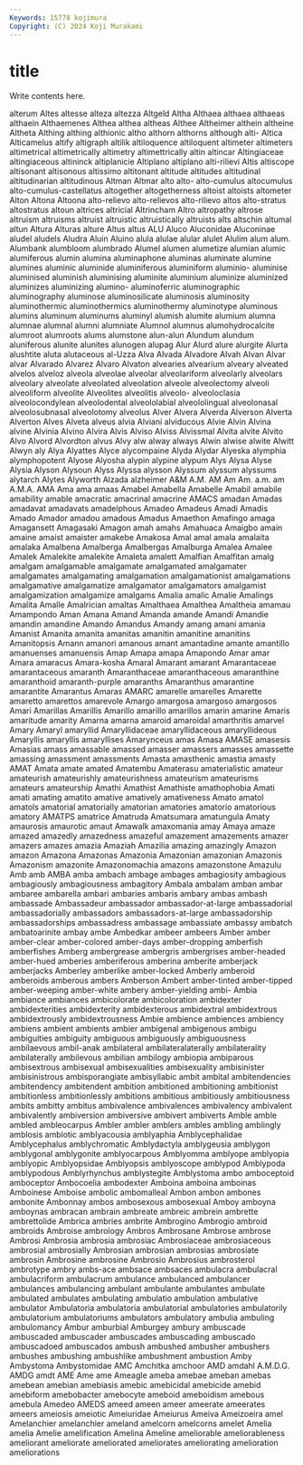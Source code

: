 ```yaml
---
Keywords: 15778 kojimura
Copyright: (C) 2024 Koji Murakami
---
```


# title

Write contents here.



 alterum Altes
altesse alteza altezza Altgeld Altha Althaea althaea althaeas althaein Althaemenes
Althea althea altheas Althee Altheimer althein altheine Altheta Althing althing
althionic altho althorn althorns although alti- Altica Alticamelus altify altigraph
altilik altiloquence altiloquent altimeter altimeters altimetrical altimetrically altimetry altimettrically altin
altincar Altingiaceae altingiaceous altininck altiplanicie Altiplano altiplano alti-rilievi Altis altiscope
altisonant altisonous altissimo altitonant altitude altitudes altitudinal altitudinarian altitudinous Altman
Altmar alto alto- alto-cumulus altocumulus alto-cumulus-castellatus altogether altogetherness altoist altoists
altometer Alton Altona Altoona alto-relievo alto-relievos alto-rilievo altos alto-stratus altostratus
altoun altrices altricial Altrincham Altro altropathy altrose altruism altruisms altruist
altruistic altruistically altruists alts altschin altumal altun Altura Alturas alture
Altus altus ALU Aluco Aluconidae Aluconinae aludel aludels Aludra Aluin
Aluino alula alulae alular alulet Alulim alum alum. Alumbank alumbloom
alumbrado Alumel alumen alumetize alumian alumic alumiferous alumin alumina aluminaphone
aluminas aluminate alumine alumines aluminic aluminide aluminiferous aluminiform aluminio- aluminise
aluminised aluminish aluminising aluminite aluminium aluminize aluminized aluminizes aluminizing alumino-
aluminoferric aluminographic aluminography aluminose aluminosilicate aluminosis aluminosity aluminothermic aluminothermics aluminothermy
aluminotype aluminous alumins aluminum aluminums aluminyl alumish alumite alumium alumna
alumnae alumnal alumni alumniate Alumnol alumnus alumohydrocalcite alumroot alumroots alums
alumstone alun-alun Alundum alundum aluniferous alunite alunites alunogen alupag Alur
Alurd alure alurgite Alurta alushtite aluta alutaceous al-Uzza Alva Alvada
Alvadore Alvah Alvan Alvar alvar Alvarado Alvarez Alvaro Alvaton alvearies
alvearium alveary alveated alvelos alveloz alveola alveolae alveolar alveolariform alveolarly
alveolars alveolary alveolate alveolated alveolation alveole alveolectomy alveoli alveoliform alveolite
Alveolites alveolitis alveolo- alveoloclasia alveolocondylean alveolodental alveololabial alveololingual alveolonasal alveolosubnasal
alveolotomy alveolus Alver Alvera Alverda Alverson Alverta Alverton Alves Alveta
alveus alvia Alviani alviducous Alvie Alvin Alvina alvine Alvinia Alvino
Alvira Alvis Alviso Alviss Alvissmal Alvita alvite Alvito Alvo Alvord
Alvordton alvus Alvy alw alway always Alwin alwise alwite Alwitt
Alwyn aly Alya Alyattes Alyce alycompaine Alyda Alydar Alyeska alymphia
alymphopotent Alyose Alyosha alypin alypine alypum Alys Alysa Alyse Alysia
Alyson Alysoun Alyss Alyssa alysson Alyssum alyssum alyssums alytarch Alytes
Alyworth Alzada alzheimer A&M A.M. AM Am Am. a.m. am
A.M.A. AMA Ama ama amaas Amabel Amabella Amabelle Amabil amabile
amability amable amacratic amacrinal amacrine AMACS amadan Amadas amadavat amadavats
amadelphous Amadeo Amadeus Amadi Amadis Amado Amador amadou amadous Amadus
Amaethon Amafingo amaga Amagansett Amagasaki Amagon amah amahs Amahuaca Amaigbo
amain amaine amaist amaister amakebe Amakosa Amal amal amala amalaita
amalaka Amalbena Amalberga Amalbergas Amalburga Amalea Amalee Amalek Amalekite amalekite
Amaleta amalett Amalfian Amalfitan amalg amalgam amalgamable amalgamate amalgamated amalgamater
amalgamates amalgamating amalgamation amalgamationist amalgamations amalgamative amalgamatize amalgamator amalgamators amalgamist
amalgamization amalgamize amalgams Amalia amalic Amalie Amalings Amalita Amalle Amalrician
amaltas Amalthaea Amalthea Amaltheia amamau Amampondo Aman Amana Amand Amanda
amande Amandi Amandie amandin amandine Amando Amandus Amandy amang amani
amania Amanist Amanita amanita amanitas amanitin amanitine amanitins Amanitopsis Amann
amanori amanous amant amantadine amante amantillo amanuenses amanuensis Amap Amapa
amapa Amapondo Amar amar Amara amaracus Amara-kosha Amaral Amarant amarant
Amarantaceae amarantaceous amaranth Amaranthaceae amaranthaceous amaranthine amaranthoid amaranth-purple amaranths Amaranthus
amarantine amarantite Amarantus Amaras AMARC amarelle amarelles Amarette amaretto amarettos
amarevole Amargo amargosa amargoso amargosos Amari Amarillas Amarillis Amarillo amarillo
amarillos amarin amarine Amaris amaritude amarity Amarna amarna amaroid amaroidal
amarthritis amarvel Amary Amaryl amaryllid Amaryllidaceae amaryllidaceous amaryllideous Amaryllis amaryllis
amaryllises Amarynceus amas Amasa AMASE amasesis Amasias amass amassable amassed
amasser amassers amasses amassette amassing amassment amassments Amasta amasthenic amastia
amasty AMAT Amata amate amated Amatembu Amaterasu amaterialistic amateur amateurish
amateurishly amateurishness amateurism amateurisms amateurs amateurship Amathi Amathist Amathiste amathophobia
Amati amati amating amatito amative amatively amativeness Amato amatol amatols
amatorial amatorially amatorian amatories amatorio amatorious amatory AMATPS amatrice Amatruda
Amatsumara amatungula Amaty amaurosis amaurotic amaut Amawalk amaxomania amay Amaya
amaze amazed amazedly amazedness amazeful amazement amazements amazer amazers amazes
amazia Amaziah Amazilia amazing amazingly Amazon amazon Amazona Amazonas Amazonia
Amazonian amazonian Amazonis Amazonism amazonite Amazonomachia amazons amazonstone Amazulu Amb
amb AMBA amba ambach ambage ambages ambagiosity ambagious ambagiously ambagiousness
ambagitory Ambala ambalam amban ambar ambaree ambarella ambari ambaries ambaris
ambary ambas ambash ambassade Ambassadeur ambassador ambassador-at-large ambassadorial ambassadorially ambassadors
ambassadors-at-large ambassadorship ambassadorships ambassadress ambassage ambassiate ambassy ambatch ambatoarinite ambay
ambe Ambedkar ambeer ambeers Amber amber amber-clear amber-colored amber-days amber-dropping
amberfish amberfishes Amberg ambergrease ambergris ambergrises amber-headed amber-hued amberies amberiferous
amberina amberite amberjack amberjacks Amberley amberlike amber-locked Amberly amberoid amberoids
amberous ambers Amberson Ambert amber-tinted amber-tipped amber-weeping amber-white ambery amber-yielding
ambi- Ambia ambiance ambiances ambicolorate ambicoloration ambidexter ambidexterities ambidexterity ambidexterous
ambidextral ambidextrous ambidextrously ambidextrousness Ambie ambience ambiences ambiency ambiens ambient
ambients ambier ambigenal ambigenous ambigu ambiguities ambiguity ambiguous ambiguously ambiguousness
ambilaevous ambil-anak ambilateral ambilateralaterally ambilaterality ambilaterally ambilevous ambilian ambilogy ambiopia
ambiparous ambisextrous ambisexual ambisexualities ambisexuality ambisinister ambisinistrous ambisporangiate ambisyllabic ambit
ambital ambitendencies ambitendency ambitendent ambition ambitioned ambitioning ambitionist ambitionless ambitionlessly
ambitions ambitious ambitiously ambitiousness ambits ambitty ambitus ambivalence ambivalences ambivalency
ambivalent ambivalently ambiversion ambiversive ambivert ambiverts Amble amble ambled ambleocarpus
Ambler ambler amblers ambles ambling amblingly amblosis amblotic amblyacousia amblyaphia
Amblycephalidae Amblycephalus amblychromatic Amblydactyla amblygeusia amblygon amblygonal amblygonite amblyocarpous Amblyomma
amblyope amblyopia amblyopic Amblyopsidae Amblyopsis amblyoscope amblypod Amblypoda amblypodous Amblyrhynchus
amblystegite Amblystoma ambo amboceptoid amboceptor Ambocoelia ambodexter Amboina amboina amboinas
Amboinese Amboise ambolic ambomalleal Ambon ambon ambones ambonite Ambonnay ambos
ambosexous ambosexual Amboy amboyna amboynas ambracan ambrain ambreate ambreic ambrein
ambrette ambrettolide Ambrica ambries ambrite Ambrogino Ambrogio ambroid ambroids Ambroise
ambrology Ambros Ambrosane Ambrose ambrose Ambrosi Ambrosia ambrosia ambrosiac Ambrosiaceae
ambrosiaceous ambrosial ambrosially Ambrosian ambrosian ambrosias ambrosiate ambrosin Ambrosine ambrosine
Ambrosio Ambrosius ambrosterol ambrotype ambry ambs-ace ambsace ambsaces ambulacra ambulacral
ambulacriform ambulacrum ambulance ambulanced ambulancer ambulances ambulancing ambulant ambulante ambulantes
ambulate ambulated ambulates ambulating ambulatio ambulation ambulative ambulator Ambulatoria ambulatoria
ambulatorial ambulatories ambulatorily ambulatorium ambulatoriums ambulators ambulatory ambulia ambuling ambulomancy
Ambur amburbial Amburgey ambury ambuscade ambuscaded ambuscader ambuscades ambuscading ambuscado
ambuscadoed ambuscados ambush ambushed ambusher ambushers ambushes ambushing ambushlike ambushment
ambustion Amby Ambystoma Ambystomidae AMC Amchitka amchoor AMD amdahl A.M.D.G.
AMDG amdt AME Ame ame Ameagle ameba amebae ameban amebas
amebean amebian amebiasis amebic amebicidal amebicide amebid amebiform amebobacter amebocyte
ameboid ameboidism amebous amebula Amedeo AMEDS ameed ameen ameer ameerate
ameerates ameers ameiosis ameiotic Ameiuridae Ameiurus Ameiva Ameizoeira amel Amelanchier
amelanchier ameland amelcorn amelcorns amelet Amelia amelia Amelie amelification Amelina
Ameline ameliorable ameliorableness ameliorant ameliorate ameliorated ameliorates ameliorating amelioration ameliorations
